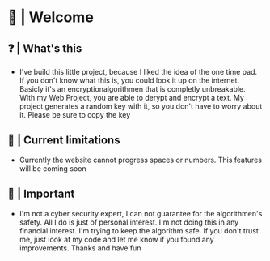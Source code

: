 # 👋 | Welcome
## ❓ | What's this
- I've build this little project, because I liked the idea of the one time pad. If you don't know what this is, you could look it up on the internet. Basicly it's an encryptionalgorithmen that is completly unbreakable. With my Web Project, you are able to derypt and encrypt a text. My project generates a random key with it, so you don't have to worry about it. Please be sure to copy the key
## 🔮 | Current limitations
- Currently the website cannot progress spaces or numbers. This features will be coming soon
## 🚩 | Important
- I'm not a cyber security expert, I can not guarantee for the algorithmen's safety. All I do is just of personal interest. I'm not doing this in any financial interest. I'm trying to keep the algorithm safe. If you don't trust me, just look at my code and let me know if you found any improvements. Thanks and have fun
